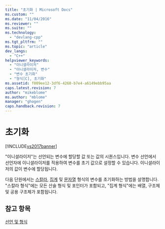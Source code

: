```yaml
---
title: "초기화 | Microsoft Docs"
ms.custom: ""
ms.date: "11/04/2016"
ms.reviewer: ""
ms.suite: ""
ms.technology: 
  - "devlang-cpp"
ms.tgt_pltfrm: ""
ms.topic: "article"
dev_langs: 
  - "C++"
helpviewer_keywords: 
  - "이니셜라이저"
  - "이니셜라이저, 변수"
  - "변수 초기화"
  - "형식[C], 초기화"
ms.assetid: f009ee12-3df6-4260-b7e4-a6149ebb95aa
caps.latest.revision: 7
author: "mikeblome"
ms.author: "mblome"
manager: "ghogen"
caps.handback.revision: 7
---
```

# 초기화
[!INCLUDE[vs2017banner](../assembler/inline/includes/vs2017banner.md)]

"이니셜라이저"는 선언되는 변수에 할당할 값 또는 값의 시퀀스입니다.  변수 선언에서 선언자에 이니셜라이저를 적용하여 변수를 초기 값으로 설정할 수 있습니다.  이니셜라이저의 값이 변수에 할당됩니다.  
  
 다음 단원에서는 [스칼라](../c-language/initializing-scalar-types.md), [집계](../c-language/initializing-aggregate-types.md) 및 [문자열](../c-language/initializing-strings.md) 형식의 변수를 초기화하는 방법을 설명합니다. "스칼라 형식"에는 모든 산술 형식 및 포인터가 포함되고, "집계 형식"에는 배열, 구조체 및 공용 구조체가 포함됩니다.  
  
## 참고 항목  
 [선언 및 형식](../c-language/declarations-and-types.md)
